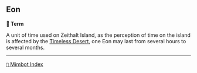 ## Eon

**📑 Term**

A unit of time used on Zeithalt Island, as the perception of time on the island is affected by the [Timeless Desert](<https://zeithalt.github.io/r/timeless_desert.html>), one Eon may last from several hours to several months.

<!---
keywords:
aliases:
-->
----------
[`📑` Mimbot Index](</index.md#8730>)